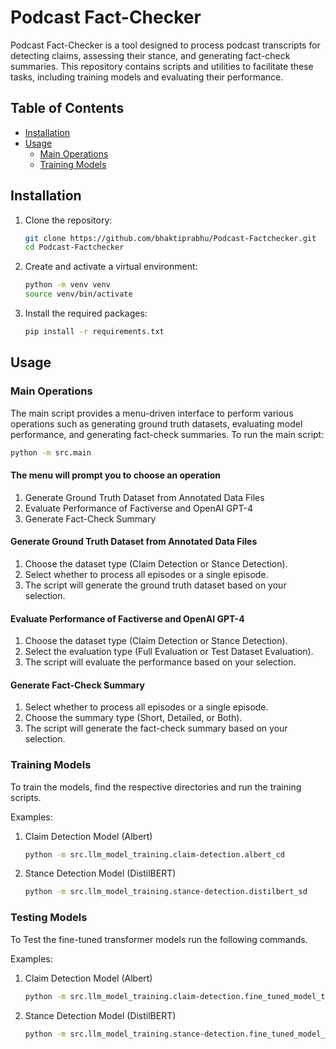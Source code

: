 # Podcast Fact-Checker

Podcast Fact-Checker is a tool designed to process podcast transcripts for detecting claims, assessing their stance, and generating fact-check summaries. This repository contains scripts and utilities to facilitate these tasks, including training models and evaluating their performance.

## Table of Contents

- [Installation](#installation)
- [Usage](#usage)
  - [Main Operations](#main-operations)
  - [Training Models](#training-models)

## Installation

1. Clone the repository:

    ```bash
    git clone https://github.com/bhaktiprabhu/Podcast-Factchecker.git
    cd Podcast-Factchecker
    ```

2. Create and activate a virtual environment:

    ```bash
    python -m venv venv
    source venv/bin/activate
    ```

3. Install the required packages:

    ```bash
    pip install -r requirements.txt
    ```

## Usage

### Main Operations

The main script provides a menu-driven interface to perform various operations such as generating ground truth datasets, evaluating model performance, and generating fact-check summaries. To run the main script:

```bash
python -m src.main
```

#### The menu will prompt you to choose an operation

1. Generate Ground Truth Dataset from Annotated Data Files
2. Evaluate Performance of Factiverse and OpenAI GPT-4
3. Generate Fact-Check Summary

#### Generate Ground Truth Dataset from Annotated Data Files

1. Choose the dataset type (Claim Detection or Stance Detection).
2. Select whether to process all episodes or a single episode.
3. The script will generate the ground truth dataset based on your selection.

#### Evaluate Performance of Factiverse and OpenAI GPT-4

1. Choose the dataset type (Claim Detection or Stance Detection).
2. Select the evaluation type (Full Evaluation or Test Dataset Evaluation).
3. The script will evaluate the performance based on your selection.

#### Generate Fact-Check Summary

1. Select whether to process all episodes or a single episode.
2. Choose the summary type (Short, Detailed, or Both).
3. The script will generate the fact-check summary based on your selection.

### Training Models

To train the models, find the respective directories and run the training scripts.

Examples:

1. Claim Detection Model (Albert)

    ```bash
    python -m src.llm_model_training.claim-detection.albert_cd
    ```

2. Stance Detection Model (DistilBERT)

    ```bash
    python -m src.llm_model_training.stance-detection.distilbert_sd
    ```

### Testing Models

To Test the fine-tuned transformer models run the following commands.

Examples:

1. Claim Detection Model (Albert)

    ```bash
    python -m src.llm_model_training.claim-detection.fine_tuned_model_testing_cd
    ```

2. Stance Detection Model (DistilBERT)

    ```bash
    python -m src.llm_model_training.stance-detection.fine_tuned_model_testing_sd
    ```
